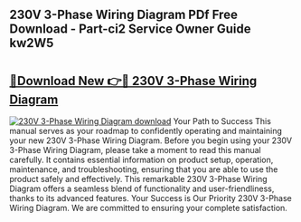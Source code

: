 ## 230V 3-Phase Wiring Diagram PDf Free Download - Part-ci2 Service Owner Guide kw2W5

# <h2><a href="http://dflqqq.blite.top/?on=230V+3-Phase+Wiring+Diagram">🔗Download New 👉🔴 230V 3-Phase Wiring Diagram</a></h2>

[![230V 3-Phase Wiring Diagram download](https://i.imgur.com/lujVjoI.png)](http://dflqqq.blite.top/?on=230V+3-Phase+Wiring+Diagram)
Your Path to Success This manual serves as your roadmap to confidently operating and maintaining your new 230V 3-Phase Wiring Diagram. Before you begin using your 230V 3-Phase Wiring Diagram, please take a moment to read this manual carefully. It contains essential information on product setup, operation, maintenance, and troubleshooting, ensuring that you are able to use the product safely and effectively. This remarkable 230V 3-Phase Wiring Diagram offers a seamless blend of functionality and user-friendliness, thanks to its advanced features. Your Success is Our Priority 230V 3-Phase Wiring Diagram. We are committed to ensuring your complete satisfaction.
